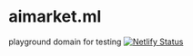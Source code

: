 # aimarket.ml
playground domain for testing 
[![Netlify Status](https://api.netlify.com/api/v1/badges/b53685fb-27cd-406c-9718-b70a3f288eaa/deploy-status)](https://app.netlify.com/sites/bespoke-semolina-a5ab6f/deploys)
